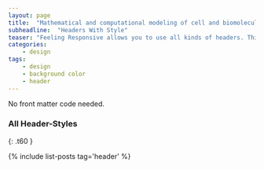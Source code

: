 ```yaml
---
layout: page
title:  "Mathematical and computational modeling of cell and biomolecular mechanics"
subheadline:  "Headers With Style"
teaser: "Feeling Responsive allows you to use all kinds of headers. This is the default mode. It shows a header just with your logo on the standard background."
categories:
    - design
tags:
    - design
    - background color
    - header
---
```

No front matter code needed.
<!--more-->

### All Header-Styles 
{: .t60 }

{% include list-posts tag='header' %}